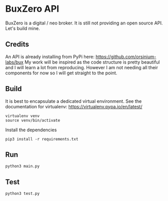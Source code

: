 # BuxZero API

BuxZero is a digital / neo broker. It is still not providing an open source API. Let's build mine.

## Credits

An API is already installing from PyPi here: https://github.com/orsinium-labs/bux
My work will be inspired as the code structure is pretty beautiful and I will learn a lot from reproducing.
However I am not needing all their components for now so I will get straight to the point.

## Build

It is best to encapsulate a dedicated virtual environment. See the documentation for virtualenv: https://virtualenv.pypa.io/en/latest/
```shell
virtualenv venv
source venv/bin/activate
```

Install the dependencies
```shell
pip3 install -r requirements.txt
```

## Run

```shell
python3 main.py
```

## Test
```shell
python3 test.py
```